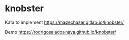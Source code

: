 # knobster
Kata to implement https://mazechazer.gitlab.io/knobster/

Demo https://rodrigosaladoanaya.github.io/knobster/
